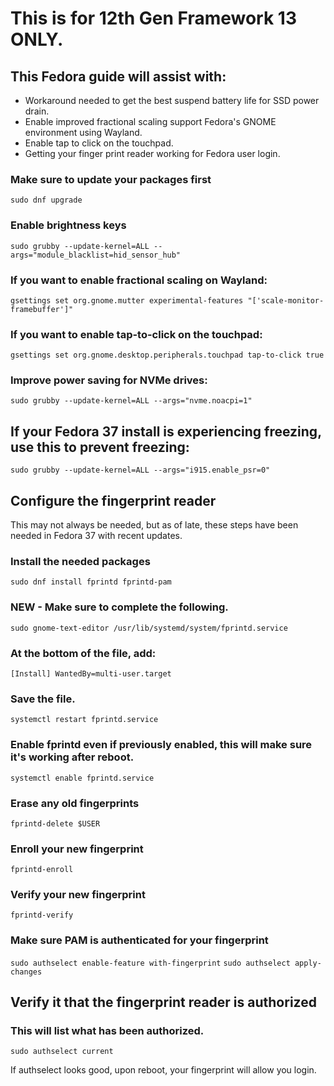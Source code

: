 # This is for 12th Gen Framework 13 ONLY.

## This Fedora guide will assist with:

- Workaround needed to get the best suspend battery life for SSD power drain.
- Enable improved fractional scaling support Fedora's GNOME environment using Wayland.
- Enable tap to click on the touchpad.
- Getting your finger print reader working for Fedora user login.


### Make sure to update your packages first
``sudo dnf upgrade``

### Enable brightness keys
``
sudo grubby --update-kernel=ALL --args="module_blacklist=hid_sensor_hub"
``

### If you want to enable fractional scaling on Wayland:
``
gsettings set org.gnome.mutter experimental-features "['scale-monitor-framebuffer']"
``

### If you want to enable tap-to-click on the touchpad:
``
gsettings set org.gnome.desktop.peripherals.touchpad tap-to-click true
``

### Improve power saving for NVMe drives:
``
sudo grubby --update-kernel=ALL --args="nvme.noacpi=1"
``

## If your Fedora 37 install is experiencing freezing, use this to prevent freezing:
``
sudo grubby --update-kernel=ALL --args="i915.enable_psr=0"
``


## Configure the fingerprint reader
This may not always be needed, but as of late, these steps have been needed in Fedora 37 with recent updates.

### Install the needed packages
``
sudo dnf install fprintd fprintd-pam
``

### NEW - Make sure to complete the following.
``
sudo gnome-text-editor /usr/lib/systemd/system/fprintd.service
``

### At the bottom of the file, add:
``
[Install]
WantedBy=multi-user.target
``

### Save the file.
``
systemctl restart fprintd.service
``

### Enable fprintd even if previously enabled, this will make sure it's working after reboot.
``
systemctl enable fprintd.service
``


### Erase any old fingerprints
``
fprintd-delete $USER
``

### Enroll your new fingerprint
``
fprintd-enroll
``

### Verify your new fingerprint
``
fprintd-verify
``

### Make sure PAM is authenticated for your fingerprint
``
sudo authselect enable-feature with-fingerprint
``
``
sudo authselect apply-changes
``

## Verify it that the fingerprint reader is authorized
### This will list what has been authorized.
``
sudo authselect current
``

If authselect looks good, upon reboot, your fingerprint will allow you login.
